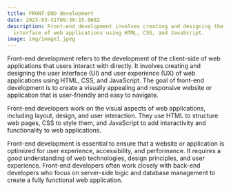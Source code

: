 ```yaml
---
title: FRONT-END development
date: 2023-03-31T09:30:15.068Z
description: Front-end development involves creating and designing the user
  interface of web applications using HTML, CSS, and JavaScript.
image: img/image1.jpeg
---
```

Front-end development refers to the development of the client-side of web applications that users interact with directly. It involves creating and designing the user interface (UI) and user experience (UX) of web applications using HTML, CSS, and JavaScript. The goal of front-end development is to create a visually appealing and responsive website or application that is user-friendly and easy to navigate.

Front-end developers work on the visual aspects of web applications, including layout, design, and user interaction. They use HTML to structure web pages, CSS to style them, and JavaScript to add interactivity and functionality to web applications.

Front-end development is essential to ensure that a website or application is optimized for user experience, accessibility, and performance. It requires a good understanding of web technologies, design principles, and user experience. Front-end developers often work closely with back-end developers who focus on server-side logic and database management to create a fully functional web application.